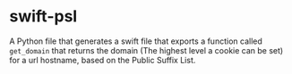 # swift-psl

A Python file that generates a swift file that exports a function called `get_domain` that returns the domain (The highest level a cookie can be set) for a url hostname, based on the Public Suffix List.

